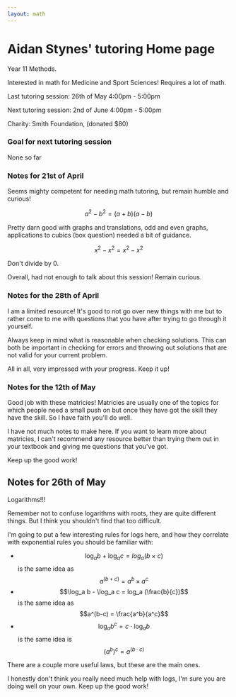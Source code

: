 ```yaml
---
layout: math
---
```

# Aidan Stynes' tutoring Home page

Year 11 Methods.

Interested in math for Medicine and Sport Sciences! Requires a lot of math.

Last tutoring session: 26th of May 4:00pm - 5:00pm

Next tutoring session: 2nd of June 4:00pm - 5:00pm

Charity: Smith Foundation, (donated $80)


### Goal for next tutoring session
None so far

### Notes for 21st of April
Seems mighty competent for needing math tutoring, but remain humble and curious!

$$ a^2 - b^2 = (a + b)(a - b) $$

Pretty darn good with graphs and translations, odd and even graphs, applications
to cubics (box question) needed a bit of guidance.

$$ x^2-x^2 = x^2 - x^2 $$

Don't divide by 0.

Overall, had not enough to talk about this session! Remain curious.

### Notes for the 28th of April
I am a limited resource! It's good to not go over new things with me but to rather
come to me with questions that you have after trying to go through it yourself.

Always keep in mind what is reasonable when checking solutions. This can both
be important in checking for errors and throwing out solutions that are not
valid for your current problem.

All in all, very impressed with your progress. Keep it up!

### Notes for the 12th of May
Good job with these matricies! Matricies are usually one of the topics for which
people need a small push on but once they have got the skill they have the skill.
So I have faith you'll do well.

I have not much notes to make here. If you want to learn more about matricies, I
can't recommend any resource better than trying them out in your textbook and 
giving me questions that you've got.

Keep up the good work!

## Notes for 26th of May
Logarithms!!!

Remember not to confuse logarithms with roots, they are quite different things.
But I think you shouldn't find that too difficult.

I'm going to put a few interesting rules for logs here, and how they correlate
with exponential rules you should be familiar with:

- $$\log_a b + \log_a c = log_a (b \times c)$$ is the same idea as $$a^(b+c) = a^b \times a^c$$
- $$\log_a b - \log_a c = log_a (\frac{b}{c})$$ is the same idea as $$a^(b-c) = \frac{a^b}{a^c}$$
- $$\log_a b^c = c \cdot \log_a b$$ is the same idea is $$(a^b)^c = a^(b\cdot c)$$

There are a couple more useful laws, but these are the main ones.

I honestly don't think you really need much help with logs, I'm sure you are doing
well on your own. Keep up the good work!

